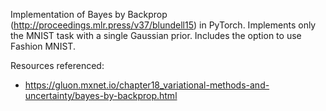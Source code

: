 Implementation of Bayes by Backprop (http://proceedings.mlr.press/v37/blundell15) in PyTorch. Implements only the MNIST task with a single Gaussian prior. Includes the option to use Fashion MNIST.

Resources referenced:
* https://gluon.mxnet.io/chapter18_variational-methods-and-uncertainty/bayes-by-backprop.html
